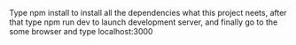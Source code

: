 Type npm install to install all the dependencies what this project neets,
after that type npm run dev to launch development server, and finally go to the some browser and type localhost:3000
